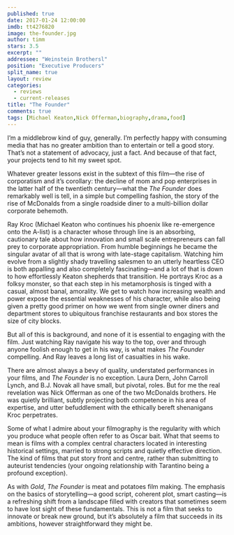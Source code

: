 ```yaml
---
published: true
date: 2017-01-24 12:00:00
imdb: tt4276820
image: the-founder.jpg
author: timm
stars: 3.5
excerpt: ""
addressee: "Weinstein Brothersl"
position: "Executive Producers"
split_name: true
layout: review
categories: 
  - reviews
  - current-releases
title: "The Founder"
comments: true
tags: [Michael Keaton,Nick Offerman,biography,drama,food]
---
```

I’m a middlebrow kind of guy, generally. I’m perfectly happy with consuming media that has no greater ambition than to entertain or tell a good story. That’s not a statement of advocacy, just a fact. And because of that fact, your projects tend to hit my sweet spot. 

Whatever greater lessons exist in the subtext of this film—the rise of corporatism and it’s corollary: the decline of mom and pop enterprises in the latter half of the twentieth century—what the _The Founder_ does remarkably well is tell, in a simple but compelling fashion, the story of the rise of McDonalds from a single roadside diner to a multi-billion dollar corporate behemoth.

Ray Kroc (Michael Keaton who continues his phoenix like re-emergence onto the A-list) is a character whose through line is an absorbing, cautionary tale about how innovation and small scale entrepreneurs can fall prey to corporate appropriation. From humble beginnings he became the singular avatar of all that is wrong with late-stage capitalism. Watching him evolve from a slightly shady travelling salesmen to an utterly heartless CEO is both appalling and also completely fascinating—and a lot of that is down to how effortlessly Keaton shepherds that transition. He portrays Kroc as a folksy monster, so that each step in his metamorphosis is tinged with a casual, almost banal, amorality. We get to watch how increasing wealth and power expose the essential weaknesses of his character, while also being given a pretty good primer on how we went from single owner diners and department stores to ubiquitous franchise restaurants and box stores the size of city blocks.

But all of this is background, and none of it is essential to engaging with the film. Just watching Ray navigate his way to the top, over and through anyone foolish enough to get in his way, is what makes _The Founder_ compelling. And Ray leaves a long list of casualties in his wake. 

There are almost always a bevy of quality, understated performances in your films, and _The Founder_ is no exception. Laura Dern, John Carroll Lynch, and B.J. Novak all have small, but pivotal, roles. But for me the real revelation was Nick Offerman as one of the two McDonalds brothers. He was quietly brilliant, subtly projecting both competence in his area of expertise, and utter befuddlement with the ethically bereft shenanigans Kroc perpetrates.

Some of what I admire about your filmography is the regularity with which you produce what people often refer to as Oscar bait. What that seems to mean is films with a complex central characters located in interesting historical settings, married to strong scripts and quietly effective direction. The kind of films that put story front and centre, rather than submitting to auteurist tendencies (your ongoing relationship with Tarantino being a profound exception).

As with _Gold_, _The Founder_ is meat and potatoes film making. The emphasis on the basics of storytelling—a good script, coherent plot, smart casting—is a refreshing shift from a landscape filled with creators that sometimes seem to have lost sight of these fundamentals. This is not a film that seeks to innovate or break new ground, but it’s absolutely a film that succeeds in its ambitions, however straightforward they might be.